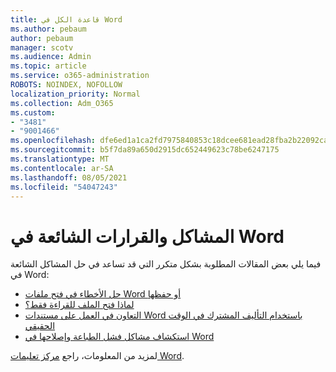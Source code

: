 ```yaml
---
title: قاعدة الكل في Word
ms.author: pebaum
author: pebaum
manager: scotv
ms.audience: Admin
ms.topic: article
ms.service: o365-administration
ROBOTS: NOINDEX, NOFOLLOW
localization_priority: Normal
ms.collection: Adm_O365
ms.custom:
- "3481"
- "9001466"
ms.openlocfilehash: dfe6ed1a1ca2fd7975840853c18dcee681ead28fba2b22092ca7edee925c8a62
ms.sourcegitcommit: b5f7da89a650d2915dc652449623c78be6247175
ms.translationtype: MT
ms.contentlocale: ar-SA
ms.lasthandoff: 08/05/2021
ms.locfileid: "54047243"
---
```

# <a name="common-issues-and-resolutions-with-word"></a>المشاكل والقرارات الشائعة في Word

فيما يلي بعض المقالات المطلوبة بشكل متكرر التي قد تساعد في حل المشاكل الشائعة في Word:

- [حل الأخطاء في فتح ملفات Word أو حفظها](https://docs.microsoft.com/alchemyinsights/errors-opening-or-saving-files)
- [لماذا فتح الملف للقراءة فقط؟](https://support.office.com/article/why-did-my-file-open-read-only-3ab4b792-da50-4b38-8628-14c64e1f1d15)
- [التعاون في العمل على مستندات Word باستخدام التأليف المشترك في الوقت الحقيقي](https://support.office.com/article/collaborate-on-word-documents-with-real-time-co-authoring-7dd3040c-3f30-4fdd-bab0-8586492a1f1d?wt.mc_id=fsn_word_share_and_coauthor)
- [استكشاف مشاكل فشل الطباعة وإصلاحها في Word](https://docs.microsoft.com/office/troubleshoot/word/print-failures-in-word)

لمزيد من المعلومات، راجع [مركز تعليمات Word](https://support.office.com/word).
